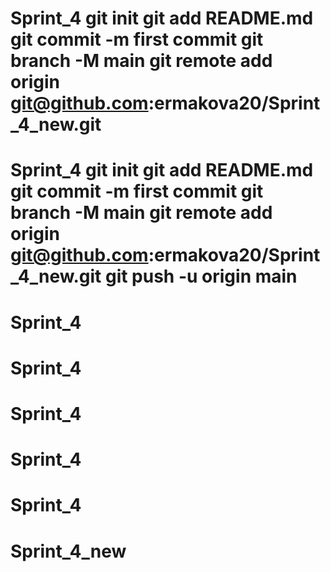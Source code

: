 # Sprint_4 git init git add README.md git commit -m first commit git branch -M main git remote add origin git@github.com:ermakova20/Sprint_4_new.git
# Sprint_4 git init git add README.md git commit -m first commit git branch -M main git remote add origin git@github.com:ermakova20/Sprint_4_new.git git push -u origin main
# Sprint_4
# Sprint_4
# Sprint_4
# Sprint_4
# Sprint_4
# Sprint_4_new
